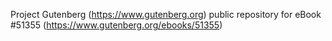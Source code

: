 Project Gutenberg (https://www.gutenberg.org) public repository for
eBook #51355 (https://www.gutenberg.org/ebooks/51355)
